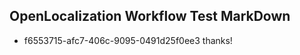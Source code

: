 ## OpenLocalization Workflow Test MarkDown
* f6553715-afc7-406c-9095-0491d25f0ee3 
thanks!<!--HONumber=Mar16_HO3-->
